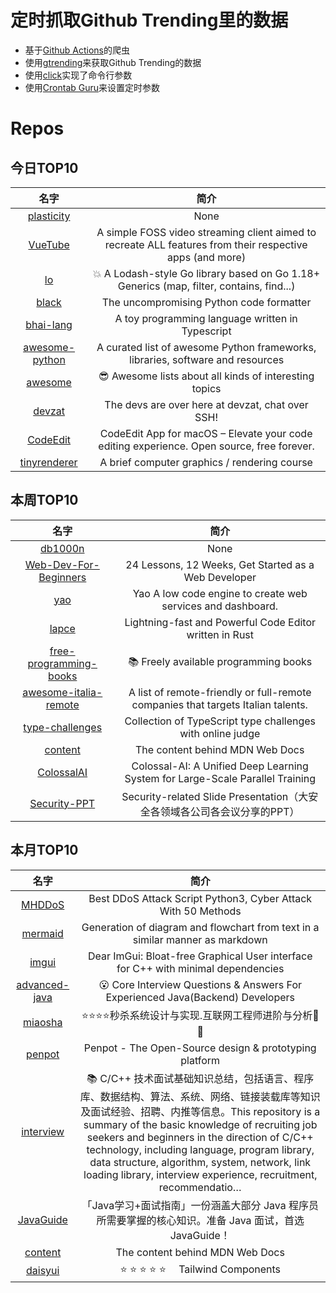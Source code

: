 # 定时抓取Github Trending里的数据
* 基于[Github Actions](https://docs.github.com/en/actions)的爬虫
* 使用[gtrending](https://github.com/hedythedev/gtrending)来获取Github Trending的数据
* 使用[click](https://github.com/pallets/click)实现了命令行参数
* 使用[Crontab Guru](https://crontab.guru/)来设置定时参数

# Repos
## 今日TOP10 
<!-- START OF DAILY_TOP10_REPOS -->
| 名字 | 简介 |
| :----: | :----: |
| [plasticity](https://github.com/nkallen/plasticity) | None |
| [VueTube](https://github.com/Frontesque/VueTube) | A simple FOSS video streaming client aimed to recreate ALL features from their respective apps (and more) |
| [lo](https://github.com/samber/lo) | 💥 A Lodash-style Go library based on Go 1.18+ Generics (map, filter, contains, find...) |
| [black](https://github.com/psf/black) | The uncompromising Python code formatter |
| [bhai-lang](https://github.com/DulLabs/bhai-lang) | A toy programming language written in Typescript |
| [awesome-python](https://github.com/vinta/awesome-python) | A curated list of awesome Python frameworks, libraries, software and resources |
| [awesome](https://github.com/sindresorhus/awesome) | 😎 Awesome lists about all kinds of interesting topics |
| [devzat](https://github.com/quackduck/devzat) | The devs are over here at devzat, chat over SSH! |
| [CodeEdit](https://github.com/CodeEditApp/CodeEdit) | CodeEdit App for macOS – Elevate your code editing experience. Open source, free forever. |
| [tinyrenderer](https://github.com/ssloy/tinyrenderer) | A brief computer graphics / rendering course |
<!-- END OF DAILY_TOP10_REPOS -->

## 本周TOP10
<!-- START OF WEEKLY_TOP10_REPOS -->
| 名字 | 简介 |
| :----: | :----: |
| [db1000n](https://github.com/Arriven/db1000n) | None |
| [Web-Dev-For-Beginners](https://github.com/microsoft/Web-Dev-For-Beginners) | 24 Lessons, 12 Weeks, Get Started as a Web Developer |
| [yao](https://github.com/YaoApp/yao) | Yao A low code engine to create web services and dashboard. |
| [lapce](https://github.com/lapce/lapce) | Lightning-fast and Powerful Code Editor written in Rust |
| [free-programming-books](https://github.com/EbookFoundation/free-programming-books) | 📚 Freely available programming books |
| [awesome-italia-remote](https://github.com/italiaremote/awesome-italia-remote) | A list of remote-friendly or full-remote companies that targets Italian talents. |
| [type-challenges](https://github.com/type-challenges/type-challenges) | Collection of TypeScript type challenges with online judge |
| [content](https://github.com/mdn/content) | The content behind MDN Web Docs |
| [ColossalAI](https://github.com/hpcaitech/ColossalAI) | Colossal-AI: A Unified Deep Learning System for Large-Scale Parallel Training |
| [Security-PPT](https://github.com/FeeiCN/Security-PPT) | Security-related Slide Presentation（大安全各领域各公司各会议分享的PPT） |
<!-- END OF WEEKLY_TOP10_REPOS -->

## 本月TOP10
<!-- START OF MONTHLY_TOP10_REPOS -->
| 名字 | 简介 |
| :----: | :----: |
| [MHDDoS](https://github.com/MHProDev/MHDDoS) | Best DDoS Attack Script Python3, Cyber Attack With 50 Methods |
| [mermaid](https://github.com/mermaid-js/mermaid) | Generation of diagram and flowchart from text in a similar manner as markdown |
| [imgui](https://github.com/ocornut/imgui) | Dear ImGui: Bloat-free Graphical User interface for C++ with minimal dependencies |
| [advanced-java](https://github.com/doocs/advanced-java) | 😮 Core Interview Questions & Answers For Experienced Java(Backend) Developers | 互联网 Java 工程师进阶知识完全扫盲：涵盖高并发、分布式、高可用、微服务、海量数据处理等领域知识 |
| [miaosha](https://github.com/qiurunze123/miaosha) | ⭐⭐⭐⭐秒杀系统设计与实现.互联网工程师进阶与分析🙋🐓 |
| [penpot](https://github.com/penpot/penpot) | Penpot - The Open-Source design & prototyping platform |
| [interview](https://github.com/huihut/interview) | 📚 C/C++ 技术面试基础知识总结，包括语言、程序库、数据结构、算法、系统、网络、链接装载库等知识及面试经验、招聘、内推等信息。This repository is a summary of the basic knowledge of recruiting job seekers and beginners in the direction of C/C++ technology, including language, program library, data structure, algorithm, system, network, link loading library, interview experience, recruitment, recommendatio… |
| [JavaGuide](https://github.com/Snailclimb/JavaGuide) | 「Java学习+面试指南」一份涵盖大部分 Java 程序员所需要掌握的核心知识。准备 Java 面试，首选 JavaGuide！ |
| [content](https://github.com/mdn/content) | The content behind MDN Web Docs |
| [daisyui](https://github.com/saadeghi/daisyui) | ⭐️ ⭐️ ⭐️ ⭐️ ⭐️  Tailwind Components |
<!-- END OF MONTHLY_TOP10_REPOS -->
